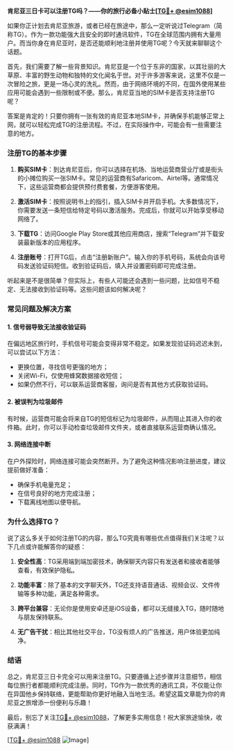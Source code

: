 **肯尼亚三日卡可以注册TG吗？——你的旅行必备小贴士[[TG💪+ @esim1088](https://t.me/s/esim1088)]**

如果你正计划去肯尼亚旅游，或者已经在旅途中，那么一定听说过Telegram（简称TG）。作为一款功能强大且安全的即时通讯软件，TG在全球范围内拥有大量用户。而当你身在肯尼亚时，是否还能顺利地注册并使用TG呢？今天就来聊聊这个话题。

首先，我们需要了解一些背景知识。肯尼亚是一个位于东非的国家，以其壮丽的大草原、丰富的野生动物和独特的文化闻名于世。对于许多游客来说，这里不仅是一次冒险之旅，更是一场心灵的洗礼。然而，由于网络环境的不同，在国外使用某些应用可能会遇到一些限制或不便。那么，肯尼亚当地的SIM卡是否支持注册TG呢？

答案是肯定的！只要你拥有一张有效的肯尼亚本地SIM卡，并确保手机能够正常上网，就可以轻松完成TG的注册流程。不过，在实际操作中，可能会有一些需要注意的地方。

### **注册TG的基本步骤**
1. **购买SIM卡**：到达肯尼亚后，你可以选择在机场、当地运营商营业厅或是街头的小摊位购买一张SIM卡。常见的运营商有Safaricom、Airtel等。通常情况下，这些运营商都会提供预付费套餐，方便游客使用。
   
2. **激活SIM卡**：按照说明书上的指引，插入SIM卡并开启手机。大多数情况下，你需要发送一条短信给特定号码以激活服务。完成后，你就可以开始享受移动网络了。

3. **下载TG**：访问Google Play Store或其他应用商店，搜索“Telegram”并下载安装最新版本的应用程序。

4. **注册账号**：打开TG后，点击“注册新账户”。输入你的手机号码，系统会向该号码发送验证码短信。收到验证码后，填入并设置密码即可完成注册。

听起来是不是很简单？但实际上，有些人可能还会遇到一些问题，比如信号不稳定、无法接收到验证码等。这些问题该如何解决呢？

### **常见问题及解决方案**
#### **1. 信号弱导致无法接收验证码**
在偏远地区旅行时，手机信号可能会变得非常不稳定。如果发现验证码迟迟未到，可以尝试以下方法：
- 更换位置，寻找信号更强的地方；
- 关闭Wi-Fi，仅使用蜂窝数据接收短信；
- 如果仍然不行，可以联系运营商客服，询问是否有其他方式获取验证码。

#### **2. 被误判为垃圾邮件**
有时候，运营商可能会将来自TG的短信标记为垃圾邮件，从而阻止其进入你的收件箱。此时，你可以手动检查垃圾邮件文件夹，或者直接联系运营商确认情况。

#### **3. 网络连接中断**
在户外探险时，网络连接可能会突然断开。为了避免这种情况影响注册进度，建议提前做好准备：
- 确保手机电量充足；
- 在信号良好的地方完成注册；
- 下载离线地图以便导航。

### **为什么选择TG？**
说了这么多关于如何注册TG的内容，那么TG究竟有哪些优点值得我们关注呢？以下几点或许能解答你的疑惑：

1. **安全性高**：TG采用端到端加密技术，确保聊天内容只有发送者和接收者能够查看，有效保护隐私。
   
2. **功能丰富**：除了基本的文字聊天外，TG还支持语音通话、视频会议、文件传输等多种功能，满足各种需求。

3. **跨平台兼容**：无论你是使用安卓还是iOS设备，都可以无缝接入TG，随时随地与朋友保持联系。

4. **无广告干扰**：相比其他社交平台，TG没有烦人的广告推送，用户体验更加纯净。

### **结语**
总之，肯尼亚三日卡完全可以用来注册TG。只要遵循上述步骤并注意细节，相信每位旅行者都能顺利完成注册。同时，TG作为一款优秀的通讯工具，不仅能让你在异国他乡保持联络，更能帮助你更好地融入当地生活。希望这篇文章能为你的肯尼亚之旅增添一份便利与乐趣！

最后，别忘了关注[TG💪+ @esim1088](https://t.me/s/esim1088)，了解更多实用信息！祝大家旅途愉快，收获满满！

[[TG💪+ @esim1088](https://t.me/s/esim1088) ![Image](https://i.postimg.cc/4NQfJmqS/Snipaste-2025-05-13-00-14-12.png)]